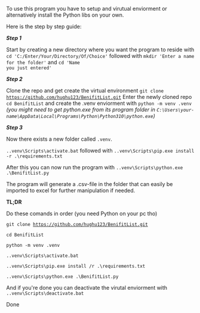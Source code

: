 To use this program you have to setup and virutual enviorment or alternatively install the Python libs on your own. 

Here is the step by step guide:

***Step 1***

Start by creating a new directory where you want the program to reside with
<code>cd 'C:/Enter/Your/Directory/Of/Choice'</code> followed with 
<code>mkdir 'Enter a name for the folder'</code> and 
<code>cd 'Name you just entered'</code>

***Step 2***

Clone the repo and get create the virtual environment
<code>git clone https://github.com/hughu123/BenifitList.git</code>
Enter the newly cloned repo <code>cd BenifitList</code> and create the .venv enviorment with <code>python -m venv .venv</code> 
*(you might need to get python.exe from its program folder in <code>C:\Users\your-name\AppData\Local\Programs\Python\Python310\python.exe</code>)*

***Step 3***

Now there exists a new folder called <code>.venv</code>.

<code>.\.venv\Scripts\activate.bat</code> followed with <code>.\.venv\Scripts\pip.exe install -r .\requirements.txt</code>

After this you can now run the program with <code>.\.venv\Scripts\python.exe .\BenifitList.py</code>

The program will generate a .csv-file in the folder that can easily be imported to excel for further manipulation if needed.

****TL;DR****

Do these comands in order (you need Python on your pc tho)

<code>git clone https://github.com/hughu123/BenifitList.git</code>

<code>cd BenifitList</code>

<code>python -m venv .venv</code>

<code>.\.venv\Scripts\activate.bat</code>

<code>.\.venv\Scripts\pip.exe install /r .\requirements.txt</code>

<code>.\.venv\Scripts\python.exe .\BenifitList.py</code>

And if you're done you can deactivate the virutal enviorment with <code>.\.venv\Scripts\deactivate.bat</code>

Done

